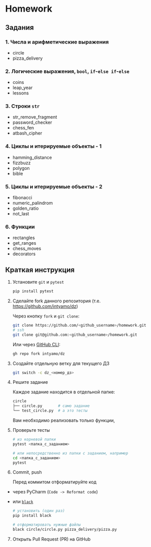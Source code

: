 # Homework

## Задания

### 1. Числа и арифметические выражения

- circle
- pizza_delivery

### 2. Логические выражения, `bool`, `if`-`else if`-`else`

- coins
- leap_year
- lessons

### 3. Строки `str`

- str_remove_fragment
- password_checker
- chess_fen
- atbash_cipher

### 4. Циклы и итерируемые объекты - 1

- hamming_distance
- fizzbuzz
- polygon
- bible

### 5. Циклы и итерируемые объекты - 2

- fibonacci
- numeric_palindrom
- golden_ratio
- not_last

### 6. Функции

- rectangles
- get_ranges
- chess_moves
- decorators

## Краткая инструкция

1. Установите `git` и `pytest`

    ```sh
    pip install pytest
    ```

2. Сделайте fork данного репозитория (т.е. https://github.com/intyamo/dz)

   Через кнопку `fork` и `git clone`:

    ```sh
    git clone https://github.com/<github_username>/homework.git
    # ssh
    git clone git@github.com:<github_username>/homework.git
    ```

   Или через [GitHub CLI](https://github.com/cli/cli#installation):

    ```sh
    gh repo fork intyamo/dz
    ```

3. Создайте отдельную ветку для текущего ДЗ

    ```sh
    git switch -c dz_<номер_дз>
    ```

4. Решите задание

   Каждое задание находится в отдельной папке:

    ```sh
    circle
    ├── circle.py       # само задание
    └── test_circle.py  # а это тесты
    ```

   Вам необходимо реализовать только функции,

5. Проверьте тесты

    ```sh
    # из корневой папки
    pytest <папка_с_заданием>

    # или непосредственно из папки с заданием, например
    cd <папка_с_заданием>
    pytest
    ```

6. Commit, push

   Перед коммитом отформатируйте код

- через PyCharm (`Code -> Reformat code`)
- или [`black`](https://github.com/psf/black)

  ```sh
  # установить (один раз)
  pip install black

  # отформатировать нужные файлы
  black circle/circle.py pizza_delivery/pizza.py
  ```

7. Открыть Pull Request (PR) на GitHub
